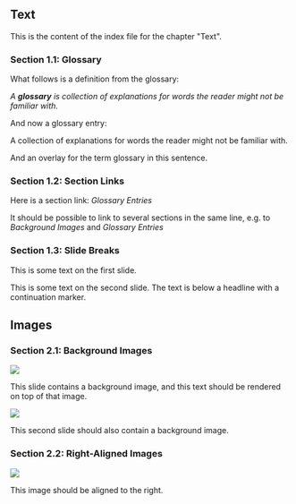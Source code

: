 
## Text 


This is the content of the index file for the chapter "Text".

### Section 1.1: Glossary

What follows is a definition from the glossary:

_A **glossary** is collection of explanations for words the reader might not be familiar with._

And now a glossary entry:

A collection of explanations for words the reader might not be familiar with.

And an overlay for the term glossary in this sentence.


### Section 1.2: Section Links

Here is a section link: _Glossary Entries_

It should be possible to link to several sections in the same line, e.g. to _Background Images_ and _Glossary Entries_


### Section 1.3: Slide Breaks

This is some text on the first slide.



This is some text on the second slide. The text is below a headline with a continuation marker.



## Images 

### Section 2.1: Background Images

![](img/full.png)

This slide contains a background image, and this text should be rendered on top of that image.



![](img/full.png)

This second slide should also contain a background image.


### Section 2.2: Right-Aligned Images

![](img/half.png)

This image should be aligned to the right.


